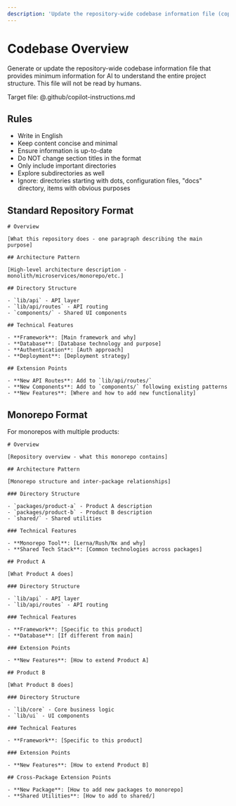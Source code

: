 ```yaml
---
description: 'Update the repository-wide codebase information file (copilot-instructions).'
---
```


# Codebase Overview

Generate or update the repository-wide codebase information file that provides minimum information for AI to understand the entire project structure. This file will not be read by humans.

Target file: @.github/copilot-instructions.md

## Rules

- Write in English
- Keep content concise and minimal
- Ensure information is up-to-date
- Do NOT change section titles in the format
- Only include important directories
- Explore subdirectories as well
- Ignore: directories starting with dots, configuration files, "docs" directory, items with obvious purposes

## Standard Repository Format

```
# Overview

[What this repository does - one paragraph describing the main purpose]

## Architecture Pattern

[High-level architecture description - monolith/microservices/monorepo/etc.]

## Directory Structure

- `lib/api` - API layer
- `lib/api/routes` - API routing
- `components/` - Shared UI components

## Technical Features

- **Framework**: [Main framework and why]
- **Database**: [Database technology and purpose]
- **Authentication**: [Auth approach]
- **Deployment**: [Deployment strategy]

## Extension Points

- **New API Routes**: Add to `lib/api/routes/`
- **New Components**: Add to `components/` following existing patterns
- **New Features**: [Where and how to add new functionality]
```

## Monorepo Format

For monorepos with multiple products:

```
# Overview

[Repository overview - what this monorepo contains]

## Architecture Pattern

[Monorepo structure and inter-package relationships]

### Directory Structure

- `packages/product-a` - Product A description
- `packages/product-b` - Product B description
- `shared/` - Shared utilities

### Technical Features

- **Monorepo Tool**: [Lerna/Rush/Nx and why]
- **Shared Tech Stack**: [Common technologies across packages]

## Product A

[What Product A does]

### Directory Structure

- `lib/api` - API layer
- `lib/api/routes` - API routing

### Technical Features

- **Framework**: [Specific to this product]
- **Database**: [If different from main]

### Extension Points

- **New Features**: [How to extend Product A]

## Product B

[What Product B does]

### Directory Structure

- `lib/core` - Core business logic
- `lib/ui` - UI components

### Technical Features

- **Framework**: [Specific to this product]

### Extension Points

- **New Features**: [How to extend Product B]

## Cross-Package Extension Points

- **New Package**: [How to add new packages to monorepo]
- **Shared Utilities**: [How to add to shared/]
```
